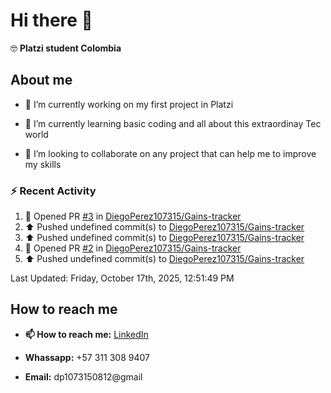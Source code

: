
# Hi there 👋

🤓   **Platzi student Colombia**

## About me

- 🔭 I’m currently working on my first project in Platzi

- 🌱 I’m currently learning basic coding and all  about this extraordinay Tec world

- 👯 I’m looking to collaborate on any project that can help me to improve my skills

### :zap: Recent Activity
<!--RECENT_ACTIVITY:start-->
1. 💪 Opened PR [#3](undefined) in [DiegoPerez107315/Gains-tracker](https://github.com/DiegoPerez107315/Gains-tracker)<br>
2. ⬆️ Pushed undefined commit(s) to [DiegoPerez107315/Gains-tracker](https://github.com/DiegoPerez107315/Gains-tracker)<br>
3. ⬆️ Pushed undefined commit(s) to [DiegoPerez107315/Gains-tracker](https://github.com/DiegoPerez107315/Gains-tracker)<br>
4. 💪 Opened PR [#2](undefined) in [DiegoPerez107315/Gains-tracker](https://github.com/DiegoPerez107315/Gains-tracker)<br>
5. ⬆️ Pushed undefined commit(s) to [DiegoPerez107315/Gains-tracker](https://github.com/DiegoPerez107315/Gains-tracker)<br>
<!--RECENT_ACTIVITY:end-->
<!--RECENT_ACTIVITY:last_update-->
Last Updated: Friday, October 17th, 2025, 12:51:49 PM
<!--RECENT_ACTIVITY:last_update_end-->

## How to reach me

- **📫 How to reach me:** [LinkedIn](https://www.linkedin.com/in/diego-zambrano-perez/)

- **Whassapp:** +57 311 308 9407

- **Email:**   dp1073150812@gmail

